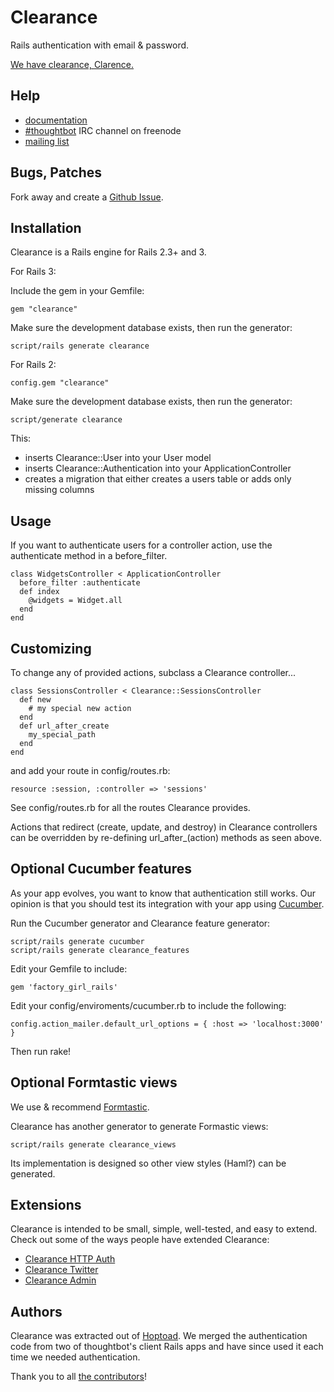 Clearance
=========

Rails authentication with email & password.

[We have clearance, Clarence.](http://www.youtube.com/watch?v=fVq4_HhBK8Y)

Help
----

* [documentation](http://rdoc.info/gems/clearance)
* [#thoughtbot](irc://irc.freenode.net/thoughtbot) IRC channel on freenode
* [mailing list](http://groups.google.com/group/thoughtbot-clearance)

Bugs, Patches
-------------

Fork away and create a [Github Issue](http://github.com/thoughtbot/clearance/issues).

Installation
------------

Clearance is a Rails engine for Rails 2.3+ and 3.

For Rails 3:

Include the gem in your Gemfile:

    gem "clearance"

Make sure the development database exists, then run the generator:

    script/rails generate clearance

For Rails 2:

    config.gem "clearance"

Make sure the development database exists, then run the generator:

    script/generate clearance

This:

* inserts Clearance::User into your User model
* inserts Clearance::Authentication into your ApplicationController
* creates a migration that either creates a users table or adds only missing columns

Usage
-----

If you want to authenticate users for a controller action, use the authenticate
method in a before_filter.

    class WidgetsController < ApplicationController
      before_filter :authenticate
      def index
        @widgets = Widget.all
      end
    end

Customizing
-----------

To change any of provided actions, subclass a Clearance controller...

    class SessionsController < Clearance::SessionsController
      def new
        # my special new action
      end
      def url_after_create
        my_special_path
      end
    end

and add your route in config/routes.rb:

    resource :session, :controller => 'sessions'

See config/routes.rb for all the routes Clearance provides.

Actions that redirect (create, update, and destroy) in Clearance controllers
can be overridden by re-defining url_after_(action) methods as seen above.

Optional Cucumber features
--------------------------

As your app evolves, you want to know that authentication still works. Our
opinion is that you should test its integration with your app using
[Cucumber](http://cukes.info).

Run the Cucumber generator and Clearance feature generator:

    script/rails generate cucumber
    script/rails generate clearance_features

Edit your Gemfile to include:

    gem 'factory_girl_rails'

Edit your config/enviroments/cucumber.rb to include the following:

    config.action_mailer.default_url_options = { :host => 'localhost:3000' }

Then run rake!

Optional Formtastic views
-------------------------

We use & recommend [Formtastic](http://github.com/justinfrench/formtastic).

Clearance has another generator to generate Formastic views:

    script/rails generate clearance_views

Its implementation is designed so other view styles (Haml?) can be generated.

Extensions
----------

Clearance is intended to be small, simple, well-tested, and easy to extend.
Check out some of the ways people have extended Clearance:

* [Clearance HTTP Auth](https://github.com/karmi/clearance_http_auth)
* [Clearance Twitter](https://github.com/thoughtbot/clearance-twitter)
* [Clearance Admin](https://github.com/xenda/clearance-admin)

Authors
-------

Clearance was extracted out of [Hoptoad](http://hoptoadapp.com). We merged the
authentication code from two of thoughtbot's client Rails apps and have since
used it each time we needed authentication.

Thank you to all [the contributors](https://github.com/thoughtbot/clearance/contributors)!
